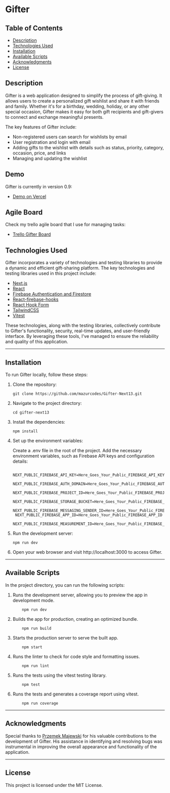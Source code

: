 # Gifter

## Table of Contents

- [Description](#description)
- [Technologies Used](#technologies-used)
- [Installation](#installation)
- [Available Scripts](#available-scripts)
- [Acknowledgments](#acknowledgments)
- [License](#license)

## Description

Gifter is a web application designed to simplify the process of gift-giving. It allows users to create a personalized gift wishlist and share it with friends and family. Whether it's for a birthday, wedding, holiday, or any other special occasion, Gifter makes it easy for both gift recipients and gift-givers to connect and exchange meaningful presents.

The key features of Gifter include:

- Non-registered users can search for wishlists by email
- User registration and login with email
- Adding gifts to the wishlist with details such as status, priority, category, occasion, price, and links
- Managing and updating the wishlist

## Demo

Gifter is currently in version 0.9:

- [Demo on Vercel](https://gifter-next13.vercel.app/)

## Agile Board

Check my trello agile board that I use for managing tasks:

- [Trello Gifter Board](https://trello.com/b/9Cu5EkjO/gifter-app)

## Technologies Used

Gifter incorporates a variety of technologies and testing libraries to provide a dynamic and efficient gift-sharing platform. The key technologies and testing libraries used in this project include:

- [Next.js](https://nextjs.org/)
- [React](https://react.dev/)
- [Firebase Authentication and Firestore](https://firebase.google.com/)
- [React-firebase-hooks](https://github.com/CSFrequency/react-firebase-hooks)
- [React Hook Form](https://react-hook-form.com/)
- [TailwindCSS](https://tailwindcss.com/)
- [Vitest](https://vitest.dev/)

These technologies, along with the testing libraries, collectively contribute to Gifter's functionality, security, real-time updates, and user-friendly interface. By leveraging these tools, I've managed to ensure the reliability and quality of this application.

---

## Installation

To run Gifter locally, follow these steps:

1. Clone the repository:

   ```shell
   git clone https://github.com/mazurcodes/Gifter-Next13.git
   ```

2. Navigate to the project directory:

   ```shell
   cd gifter-next13
   ```

3. Install the dependencies:

   ```shell
   npm install
   ```

4. Set up the environment variables:

   Create a .env file in the root of the project.
   Add the necessary environment variables, such as Firebase API keys and configuration details:

   ```shell
    NEXT_PUBLIC_FIREBASE_API_KEY=Here_Goes_Your_Public_FIREBASE_API_KEY
    NEXT_PUBLIC_FIREBASE_AUTH_DOMAIN=Here_Goes_Your_Public_FIREBASE_AUTH_DOMAIN
    NEXT_PUBLIC_FIREBASE_PROJECT_ID=Here_Goes_Your_Public_FIREBASE_PROJECT_ID
    NEXT_PUBLIC_FIREBASE_STORAGE_BUCKET=Here_Goes_Your_Public_FIREBASE_STORAGE_BUCKET
    NEXT_PUBLIC_FIREBASE_MESSAGING_SENDER_ID=Here_Goes_Your_Public_FIREBASE_MESSAGING_SENDER_ID
    NEXT_PUBLIC_FIREBASE_APP_ID=Here_Goes_Your_Public_FIREBASE_APP_ID
    NEXT_PUBLIC_FIREBASE_MEASUREMENT_ID=Here_Goes_Your_Public_FIREBASE_MEASUREMENT_ID
   ```

5. Run the development server:

   ```shell
   npm run dev
   ```

6. Open your web browser and visit http://localhost:3000 to access Gifter.

---

## Available Scripts

In the project directory, you can run the following scripts:

1. Runs the development server, allowing you to preview the app in development mode.

   ```shell
       npm run dev
   ```

2. Builds the app for production, creating an optimized bundle.

   ```shell
       npm run build
   ```

3. Starts the production server to serve the built app.

   ```shell
       npm start
   ```

4. Runs the linter to check for code style and formatting issues.

   ```shell
       npm run lint
   ```

5. Runs the tests using the vitest testing library.

   ```shell
       npm test
   ```

6. Runs the tests and generates a coverage report using vitest.

   ```shell
       npm run coverage
   ```

---

## Acknowledgments

Special thanks to [Przemek Majewski](https://github.com/emeczku) for his valuable contributions to the development of Gifter. His assistance in identifying and resolving bugs was instrumental in improving the overall appearance and functionality of the application.

---

## License

This project is licensed under the MIT License.
